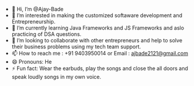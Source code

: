- 👋 Hi, I’m @Ajay-Bade
- 👀 I’m interested in making the customized softaware development and Entrepreneurship.
- 🌱 I’m currently learning Java Frameworks and JS Frameworks and aslo practicing of DSA questions.
- 💞️ I’m looking to collaborate with other entrepreneurs and help to solve their business problems using my tech team support.
- 📫 How to reach me : +91 9403950014 or Email : ajbade2121@gmail.com
- 😄 Pronouns: He
- ⚡ Fun fact: Wear the earbuds, play the songs and close the all doors and speak loudly songs in my own voice.

